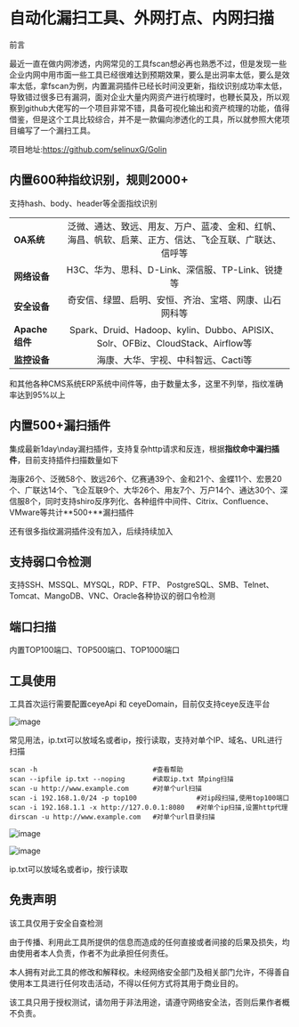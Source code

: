 # 自动化漏扫工具、外网打点、内网扫描



前言

最近一直在做内网渗透，内网常见的工具fscan想必再也熟悉不过，但是发现一些企业内网中用市面一些工具已经很难达到预期效果，要么是出洞率太低，要么是效率太低，拿fscan为例，内置漏洞插件已经长时间没更新，指纹识别成功率太低，导致错过很多已有漏洞，面对企业大量内网资产进行梳理时，也鞭长莫及，所以观察到github大佬写的一个项目非常不错，具备可视化输出和资产梳理的功能，值得借鉴，但是这个工具比较综合，并不是一款偏向渗透化的工具，所以就参照大佬项目编写了一个漏扫工具。

项目地址:https://github.com/selinuxG/Golin


## 内置600种指纹识别，规则2000+


支持hash、body、header等全面指纹识别

|                |                                                              |
| -------------- | :----------------------------------------------------------: |
| **OA系统**     | 泛微、通达、致远、用友、万户、蓝凌、金和、红帆、海昌、帆软、启莱、正方、信达、飞企互联、广联达、信呼等 |
| **网络设备**   |       H3C、华为、思科、D-Link、深信服、TP-Link、锐捷等       |
| **安全设备**   |    奇安信、绿盟、启明、安恒、齐治、宝塔、网康、山石网科等    |
| **Apache组件** | Spark、Druid、Hadoop、kylin、Dubbo、APISIX、Solr、OFBiz、CloudStack、Airflow等 |
| **监控设备**   |             海康、大华、宇视、中科智远、Cacti等              |

和其他各种CMS系统ERP系统中间件等，由于数量太多，这里不列举，指纹准确率达到95%以上


## 内置500+漏扫插件


集成最新1day\nday漏扫插件，支持复杂http请求和反连，根据**指纹命中漏扫插件**，目前支持插件扫描数量如下

海康26个、泛微58个、致远26个、亿赛通39个、金和21个、金蝶11个、宏景20个、广联达14个、飞企互联9个、大华26个、用友7个、万户14个、通达30个、深信服8个，同时支持shiro反序列化、各种组件中间件、Citrix、Confluence、VMware等共计**500+**漏扫插件

还有很多指纹漏洞插件没有加入，后续持续加入


## 支持弱口令检测


支持SSH、MSSQL、MYSQL，RDP、FTP、  PostgreSQL、SMB、Telnet、  Tomcat、MangoDB、VNC、Oracle各种协议的弱口令检测


## 端口扫描


内置TOP100端口、TOP500端口、TOP1000端口


## 工具使用


工具首次运行需要配置ceyeApi 和 ceyeDomain，目前仅支持ceye反连平台

![image](https://github.com/user-attachments/assets/8ff0ecce-603a-4ea9-91cf-c19f72b19ae4)


常见用法，ip.txt可以放域名或者ip，按行读取，支持对单个IP、域名、URL进行扫描


```
scan -h                             #查看帮助
scan --ipfile ip.txt --noping       #读取ip.txt 禁ping扫描
scan -u http://www.example.com      #对单个url扫描
scan -i 192.168.1.0/24 -p top100               #对ip段扫描,使用top100端口
scan -i 192.168.1.1 -x http://127.0.0.1:8080   #对单个ip扫描,设置http代理
dirscan -u http://www.example.com   #对单个url目录扫描
```

![image](https://github.com/user-attachments/assets/ba15c214-317e-4ab3-8ecc-8e4e5e1d7c32)



![image](https://github.com/user-attachments/assets/7d44833e-00ec-439a-ae65-5e89d33afcc0)



ip.txt可以放域名或者ip，按行读取


## 免责声明


该工具仅用于安全自查检测

由于传播、利用此工具所提供的信息而造成的任何直接或者间接的后果及损失，均由使用者本人负责，作者不为此承担任何责任。

本人拥有对此工具的修改和解释权。未经网络安全部门及相关部门允许，不得善自使用本工具进行任何攻击活动，不得以任何方式将其用于商业目的。

该工具只用于授权测试，请勿用于非法用途，请遵守网络安全法，否则后果作者概不负责。









